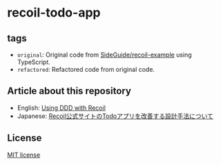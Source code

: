 # recoil-todo-app

## tags

- `original`: Original code from [SideGuide/recoil-example](https://github.com/SideGuide/recoil-example) using TypeScript.
- `refactored`: Refactored code from original code.

## Article about this repository

- English: [Using DDD with Recoil](https://dev.to/harry0000/using-ddd-with-recoil-454g)
- Japanese: [Recoil公式サイトのTodoアプリを改善する設計手法について](https://zenn.dev/harry0000/articles/c5ef904fa36586)

## License

[MIT license](./LICENSE.md)
